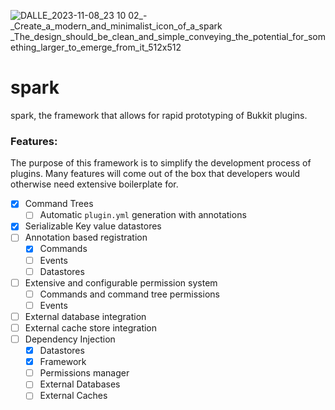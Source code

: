 
![DALLE_2023-11-08_23 10 02_-_Create_a_modern_and_minimalist_icon_of_a_spark _The_design_should_be_clean_and_simple_conveying_the_potential_for_something_larger_to_emerge_from_it_512x512](https://github.com/VincentCosta6/spark/assets/37250561/d88329d2-62c4-4d65-9a7c-6b4d70158d2b)



# spark
spark, the framework that allows for rapid prototyping of Bukkit plugins.



### Features:
The purpose of this framework is to simplify the development process of plugins. Many features will come out of the box that developers would otherwise need extensive boilerplate for.
- [x] Command Trees
  - [ ] Automatic `plugin.yml` generation with annotations 
- [x] Serializable Key value datastores
- [ ] Annotation based registration
  - [x] Commands
  - [ ] Events
  - [ ] Datastores
- [ ] Extensive and configurable permission system
  - [ ] Commands and command tree permissions
  - [ ] Events
- [ ] External database integration
- [ ] External cache store integration
- [ ] Dependency Injection
  - [x] Datastores
  - [x] Framework
  - [ ] Permissions manager
  - [ ] External Databases
  - [ ] External Caches
